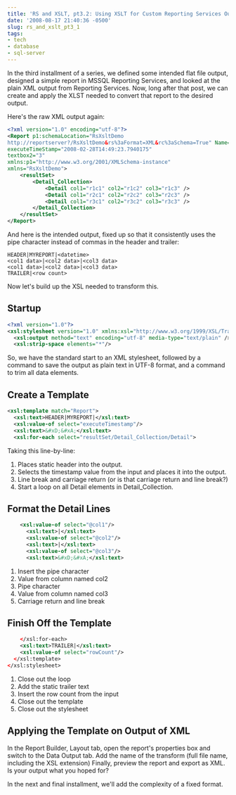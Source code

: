 ```yaml
---
title: 'RS and XSLT, pt3.2: Using XSLT for Custom Reporting Services Output'
date: '2008-08-17 21:40:36 -0500'
slug: rs_and_xslt_pt3_1
tags:
- tech
- database
- sql-server
---
```


In the third installment of a series, we defined some intended flat file output, designed
a simple report in MSSQL Reporting Services, and looked at the plain XML output
from Reporting Services. Now, long after that post, we can create and apply the
XLST needed to convert that report to the desired output.

<!-- truncate -->

Here's the raw XML output again:

```xml
<?xml version="1.0" encoding="utf-8"?>
<Report p1:schemaLocation="RsXsltDemo
http://reportserver?/RsXsltDemo&rs%3aFormat=XML&rc%3aSchema=True" Name="RsXsltDemo"
executeTimeStamp="2008-02-28T14:49:23.7940175"
textbox2="3"
xmlns:p1="http://www.w3.org/2001/XMLSchema-instance"
xmlns="RsXsltDemo">
	<resultSet>
		<Detail_Collection>
			<Detail col1="r1c1" col2="r1c2" col3="r1c3" />
			<Detail col1="r2c1" col2="r2c2" col3="r2c3" />
			<Detail col1="r3c1" col2="r3c2" col3="r3c3" />
		</Detail_Collection>
	</resultSet>
</Report>
```

And here is the intended output, fixed up so that it consistently uses the
pipe character instead of commas in the header and trailer:

```none
HEADER|MYREPORT|<datetime>
<col1 data>|<col2 data>|<col3 data>
<col1 data>|<col2 data>|<col3 data>
TRAILER|<row count>
```

Now let's build up the XSL needed to transform this.

## Startup

```xml
<?xml version="1.0"?>
<xsl:stylesheet version="1.0" xmlns:xsl="http://www.w3.org/1999/XSL/Transform" xmlns:rpt="RsXsltDemo">
  <xsl:output method="text" encoding="utf-8" media-type="text/plain" />
  <xsl:strip-space elements="*"/>
```

So, we have the standard start to an XML stylesheet, followed by a command to
save the output as plain text in UTF-8 format, and a command to trim all data
elements.

## Create a Template

```xml
<xsl:template match="Report">
  <xsl:text>HEADER|MYREPORT|</xsl:text>
  <xsl:value-of select="executeTimestamp"/>
  <xsl:text>&#xD;&#xA;</xsl:text>
  <xsl:for-each select="resultSet/Detail_Collection/Detail">
```

Taking this line-by-line:

1. Places static header into the output.
1. Selects the timestamp value from the input and places it into the output.
1. Line break and carriage return (or is that carriage return and line break?)
1. Start a loop on all <span class="command">Detail </span>elements in <span class="command">Detail_Collection</span>.

## Format the Detail Lines

```xml
    <xsl:value-of select="@col1"/>
      <xsl:text>|</xsl:text>
      <xsl:value-of select="@col2"/>
      <xsl:text>|</xsl:text>
      <xsl:value-of select="@col3"/>
      <xsl:text>&#xD;&#xA;</xsl:text>
```

1. Insert the pipe character
1. Value from column named <span style="command">col2</span>
1. Pipe character
1. Value from column named <span style="command">col3</span>
1. Carriage return and line break

## Finish Off the Template

```xml
    </xsl:for-each>
    <xsl:text>TRAILER|</xsl:text>
    <xsl:value-of select="rowCount"/>
  </xsl:template>
</xsl:stylesheet>
```

1. Close out the loop
1. Add the static trailer text
1. Insert the row count from the input
1. Close out the template
1. Close out the stylesheet

## Applying the Template on Output of XML

In the Report Builder, Layout tab, open the report's properties box and
switch to the Data Output tab. Add the name of the transform (full file name,
including the XSL extension) Finally, preview the report and export as XML. Is
your output what you hoped for?

In the next and final installment, we'll add the complexity of a fixed
format.
